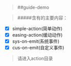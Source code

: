 > ##guide-demo 

> #####含有的主要内容：

- [x] simple-action(简单动作)
- [x] easing-action(缓动动作)
- [x] sys-on-emit(系统事件)
- [x] cus-on-emit(自定义事件)

> 请进入action目录
